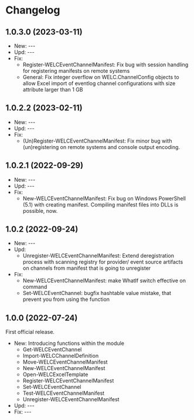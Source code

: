﻿# Changelog
## 1.0.3.0 (2023-03-11)
- New: ---
- Upd: ---
- Fix:
    - Register-WELCEventChannelManifest: Fix bug with session handling for registering manifests on remote systems
    - General: Fix integer overflow on WELC.ChannelConfig objects to allow Excel import of eventlog channel configurations with size attribute larger than 1 GB

## 1.0.2.2 (2023-02-11)
- New: ---
- Upd: ---
- Fix:
    - (Un)Register-WELCEventChannelManifest: Fix minor bug with (un)registering on remote systems and console output encoding.

## 1.0.2.1 (2022-09-29)
- New: ---
- Upd: ---
- Fix:
    - New-WELCEventChannelManifest: Fix bug on Windows PowerShell (5.1) with creating manifest. Compiling manifest files into DLLs is possible, now.

## 1.0.2 (2022-09-24)
 - New: ---
 - Upd:
   - Unregister-WELCEventChannelManifest: Extend deregistration process with scanning registry for provider/ event source artifacts on channels from manifest that is going to unregister
 - Fix:
   - New-WELCEventChannelManifest: make WhatIf switch effective on command
   - Set-WELCEventChannel: bugfix hashtable value mistake, that prevent you from using the function

## 1.0.0 (2022-07-24)
First official release.
 - New: Introducing functions within the module
    - Get-WELCEventChannel
    - Import-WELCChannelDefinition
    - Move-WELCEventChannelManifest
    - New-WELCEventChannelManifest
    - Open-WELCExcelTemplate
    - Register-WELCEventChannelManifest
    - Set-WELCEventChannel
    - Test-WELCEventChannelManifest
    - Unregister-WELCEventChannelManifest
 - Upd: ---
 - Fix: ---